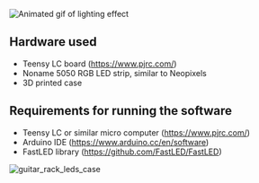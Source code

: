 ![Animated gif of lighting effect](https://user-images.githubusercontent.com/1312802/103442649-77763280-4c58-11eb-9848-5dd4d11ae664.gif)


## Hardware used
* Teensy LC board (https://www.pjrc.com/)
* Noname 5050 RGB LED strip, similar to Neopixels
* 3D printed case


## Requirements for running the software
* Teensy LC or similar micro computer (https://www.pjrc.com/)
* Arduino IDE (https://www.arduino.cc/en/software)
* FastLED library (https://github.com/FastLED/FastLED)


![guitar_rack_leds_case](https://user-images.githubusercontent.com/1312802/103443054-9d510680-4c5b-11eb-969c-603a8b922b36.jpg)
